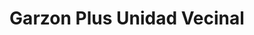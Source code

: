 ---
title: "Garzon Plus Unidad Vecinal"
url: /san-cristobal-sector-la-concordia/garzon-plus-unidad-vecinal/
shop: supermercado
---